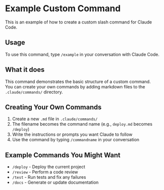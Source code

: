 # Example Custom Command

This is an example of how to create a custom slash command for Claude Code.

## Usage

To use this command, type `/example` in your conversation with Claude Code.

## What it does

This command demonstrates the basic structure of a custom command. You can create your own commands by adding markdown files to the `.claude/commands/` directory.

## Creating Your Own Commands

1. Create a new `.md` file in `.claude/commands/`
2. The filename becomes the command name (e.g., `deploy.md` becomes `/deploy`)
3. Write the instructions or prompts you want Claude to follow
4. Use the command by typing `/commandname` in your conversation

## Example Commands You Might Want

- `/deploy` - Deploy the current project
- `/review` - Perform a code review
- `/test` - Run tests and fix any failures
- `/docs` - Generate or update documentation
